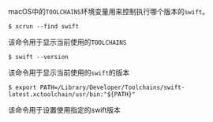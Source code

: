 macOS中的`TOOLCHAINS`环境变量用来控制执行哪个版本的`swift`。

```
$ xcrun --find swift
```

该命令用于显示当前使用的`TOOLCHAINS`

```
$ swift --version
```

该命令用于显示当前使用的`swift`的版本

```
$ export PATH=/Library/Developer/Toolchains/swift-latest.xctoolchain/usr/bin:"${PATH}"
```

该命令用于设置使用指定的swift版本